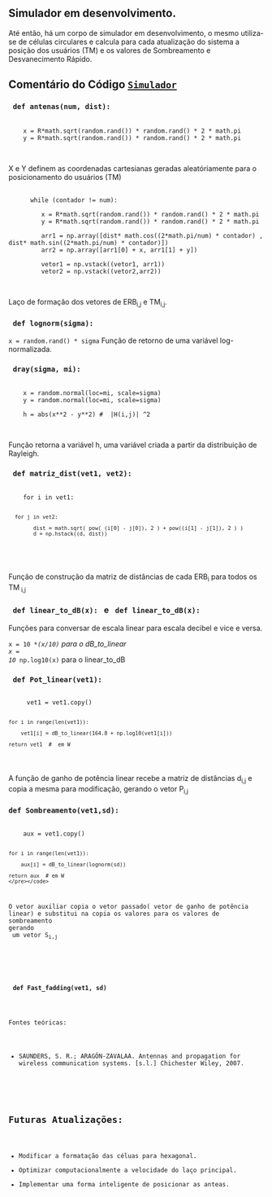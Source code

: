 ## Simulador em desenvolvimento.

Até então, há um corpo de simulador em desenvolvimento, o mesmo utiliza-se de células circulares e calcula para cada atualização do sistema a posição dos usuários (TM) e os valores de
Sombreamento e Desvanecimento Rápido.

<h2> Comentário do Código <a href="https://github.com/BPalhano/Simulador_Antenas/blob/main/Simulador/simulator.py"><code>Simulador</code></a> </h2>

<h3> <code> def antenas(num, dist): </code> </h3>

<p>
 <pre>
 <code>
    x = R*math.sqrt(random.rand()) * random.rand() * 2 * math.pi
    y = R*math.sqrt(random.rand()) * random.rand() * 2 * math.pi
 </code>
 </pre>
 
 X e Y definem as coordenadas cartesianas geradas aleatóriamente para o posicionamento do usuários (TM)
 
  <pre>
  <code>
      while (contador != num):

         x = R*math.sqrt(random.rand()) * random.rand() * 2 * math.pi
         y = R*math.sqrt(random.rand()) * random.rand() * 2 * math.pi

         arr1 = np.array([dist* math.cos((2*math.pi/num) * contador) , dist* math.sin((2*math.pi/num) * contador)])
         arr2 = np.array([arr1[0] + x, arr1[1] + y])
        
         vetor1 = np.vstack((vetor1, arr1))
         vetor2 = np.vstack((vetor2,arr2))
  </code>
  </pre>
  
  Laço de formação dos vetores de ERB<sub>i,j</sub> e TM<sub>i,j</sub>.
  
</p>
  
<h3> <code> def lognorm(sigma): </code> </h3>
  
  <p>
 <code>x = random.rand() * sigma</code>
 Função de retorno de uma variável log-normalizada.
 
 </p>
 
<h3> <code> dray(sigma, mi): </code> </h3>

<p>
 
 <pre>
 <code>
    x = random.normal(loc=mi, scale=sigma)
    y = random.normal(loc=mi, scale=sigma)

    h = abs(x**2 - y**2) #  |H(i,j)| ^2
  </code>
  </pre>
  
  Função retorna a variável h, uma variável criada a partir da distribuição de Rayleigh.
</p>

<h3> <code> def matriz_dist(vet1, vet2): </code></h3>

<p>
 <pre>
 <code>
    for i in vet1:
        
      for j in vet2:

            dist = math.sqrt( pow( (i[0] - j[0]), 2 ) + pow((i[1] - j[1]), 2 ) )
            d = np.hstack((d, dist))
            
  </code>
  </pre>

 Função de construção da matriz de distâncias de cada ERB<sub>i</sub> para todos os TM<sub> i,j </sub>
</p>

<h3> <code> def linear_to_dB(x): </code> e <code> def linear_to_dB(x): </code> </h3>

<p>
 Funções para conversar de escala linear para escala decibel e vice e versa.
 
 <code>x = 10 **(x/10)</code> para o dB_to_linear<br>
 <code>x = 10* np.log10(x)</code> para o linear_to_dB<br>

</p>



<h3> <code> def Pot_linear(vet1): </code> </h3>

<p>
 <pre><code>
     vet1 = vet1.copy()

    for i in range(len(vet1)):

        vet1[i] = dB_to_linear(164.8 + np.log10(vet1[i]))

    return vet1  #  em W
  </pre></code>
  A função de ganho de potência linear recebe a matriz de distâncias d<sub>i,j</sub> e copia a mesma para modificação, gerando o vetor P<sub>i,j</sub><br>
  </p>
  
<h3> <code>def Sombreamento(vet1,sd):</code></h3>
  
<p>
   <pre><code>
    aux = vet1.copy()

    for i in range(len(vet1)):

        aux[i] = dB_to_linear(lognorm(sd))

    return aux  # em W
    </pre></code>
  O vetor auxiliar copia o vetor passado( vetor de ganho de potência linear) e substitui na copia os valores para os valores de sombreamento gerando<br>
  um vetor S<sub>i,j</sub>
</p>

<h3> <code>def Fast_fadding(vet1, sd)</code></h3>
 

 


 
  
  
  
  
 



Fontes teóricas:

 - SAUNDERS, S. R.; ARAGÓN-ZAVALAA. Antennas and propagation for wireless communication systems. [s.l.] Chichester Wiley, 2007.

 <!-- 

Adicionar a referência bibliográfica do Comunicação Móvel Celular.

-->

## Futuras Atualizações:

 - Modificar a formatação das céluas para hexagonal.
 - Optimizar computacionalmente a velocidade do laço principal.
 - Implementar uma forma inteligente de posicionar as anteas.



